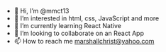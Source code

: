 - 👋 Hi, I’m @mmct13
- 👀 I’m interested in html, css, JavaScript and more
- 🌱 I’m currently learning React Native 
- 💞️ I’m looking to collaborate on an React App
- 📫 How to reach me marshallchrist@yahoo.com

<!---
mmct13/mmct13 is a ✨ special ✨ repository because its `README.md` (this file) appears on your GitHub profile.
You can click the Preview link to take a look at your changes.
--->
